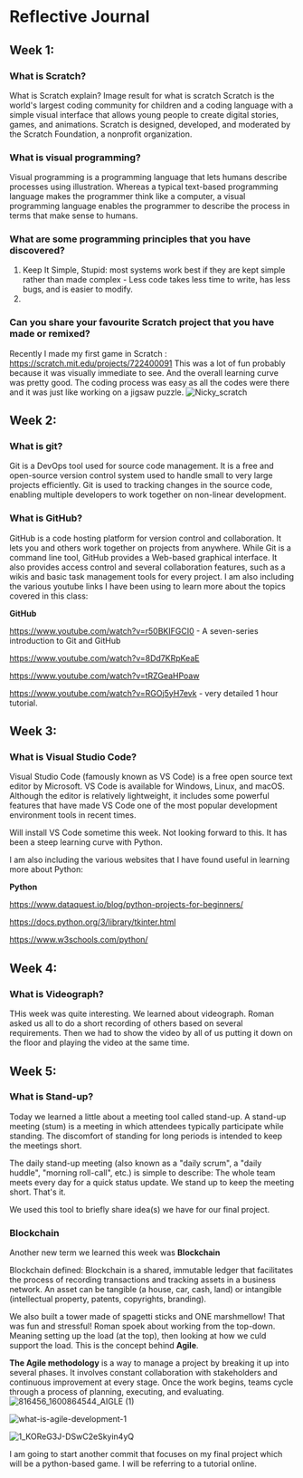 # Reflective Journal

## Week 1:

### What is Scratch?
What is Scratch explain?
Image result for what is scratch
Scratch is the world's largest coding community for children and a coding language with a simple visual interface that allows young people to create digital stories, games, and animations. Scratch is designed, developed, and moderated by the Scratch Foundation, a nonprofit organization.

### What is visual programming?
Visual programming is a programming language that lets humans describe processes using illustration. Whereas a typical text-based programming language makes the programmer think like a computer, a visual programming language enables the programmer to describe the process in terms that make sense to humans.

### What are some programming principles that you have discovered?
1. Keep It Simple, Stupid: most systems work best if they are kept simple rather than made complex - Less code takes less time to write, has less bugs, and is easier to modify.
2. 

### Can you share your favourite Scratch project that you have made or remixed?
Recently I made my first game in Scratch : https://scratch.mit.edu/projects/722400091
This was a lot of fun probably because it was visually immediate to see. And the overall learning curve was pretty good.
The coding process was easy as all the codes were there and it was just like working on a jigsaw puzzle.
![Nicky_scratch](https://user-images.githubusercontent.com/110507439/187025780-98b41160-f215-4be2-afc4-6d8930f4ed79.png)
##



## Week 2:

### What is git?
Git is a DevOps tool used for source code management. It is a free and open-source version control system used to handle small to very large projects efficiently. Git is used to tracking changes in the source code, enabling multiple developers to work together on non-linear development.

### What is GitHub?
GitHub is a code hosting platform for version control and collaboration. It lets you and others work together on projects from anywhere. 
While Git is a command line tool, GitHub provides a Web-based graphical interface. It also provides access control and several collaboration features, such as a wikis and basic task management tools for every project.
I am also including the various youtube links I have been using to learn more about the topics covered in this class:

**GitHub**

https://www.youtube.com/watch?v=r50BKIFGCI0 - A seven-series introduction to Git and GitHub

https://www.youtube.com/watch?v=8Dd7KRpKeaE

https://www.youtube.com/watch?v=tRZGeaHPoaw

https://www.youtube.com/watch?v=RGOj5yH7evk - very detailed 1 hour tutorial.
##



## Week 3:

### What is Visual Studio Code?
Visual Studio Code (famously known as VS Code) is a free open source text editor by Microsoft. VS Code is available for Windows, Linux, and macOS. Although the editor is relatively lightweight, it includes some powerful features that have made VS Code one of the most popular development environment tools in recent times.

Will install VS Code sometime this week. Not looking forward to this. It has been a steep learning curve with Python.

I am also including the various websites that I have found useful in learning more about Python:

**Python**

https://www.dataquest.io/blog/python-projects-for-beginners/

https://docs.python.org/3/library/tkinter.html

https://www.w3schools.com/python/

##
###



## Week 4:

### What is Videograph?
THis week was quite interesting. We learned about videograph. Roman asked us all to do a short recording of others based on several requirements. Then we had to show the video by all of us putting it down on the floor and playing the video at the same time. 
##



## Week 5:

### What is Stand-up?
Today we learned a little about a meeting tool called stand-up. A stand-up meeting (stum) is a meeting in which attendees typically participate while standing. The discomfort of standing for long periods is intended to keep the meetings short. 

The daily stand-up meeting (also known as a "daily scrum", a "daily huddle", "morning roll-call", etc.) is simple to describe:
The whole team meets every day for a quick status update. We stand up to keep the meeting short.
That's it.

We used this tool to briefly share idea(s) we have for our final project. 

### Blockchain

Another new term we learned this week was **Blockchain**

Blockchain defined: Blockchain is a shared, immutable ledger that facilitates the process of recording transactions and tracking assets in a business network. An asset can be tangible (a house, car, cash, land) or intangible (intellectual property, patents, copyrights, branding).

We also built a tower made of spagetti sticks and ONE marshmellow! That was fun and stressful! Roman spoek about working from the top-down. Meaning setting up the load (at the top), then looking at how we culd support the load. This is the concept behind **Agile**.

**The Agile methodology** is a way to manage a project by breaking it up into several phases. It involves constant collaboration with stakeholders and continuous improvement at every stage. Once the work begins, teams cycle through a process of planning, executing, and evaluating.
![816456_1600864544_AIGLE (1)](https://user-images.githubusercontent.com/110507439/187026703-63557eb4-e03a-4187-801f-b2705ea1b7dd.jpg)

![what-is-agile-development-1](https://user-images.githubusercontent.com/110507439/187026711-194d8258-75e2-4893-8566-91666956caf1.jpg)

![1_KOReG3J-DSwC2eSkyin4yQ](https://user-images.githubusercontent.com/110507439/187026716-9993346a-318e-49ea-ba2e-741f7840bf80.jpeg)




I am going to start another commit that focuses on my final project which will be a python-based game. I will be referring to a tutorial online.


